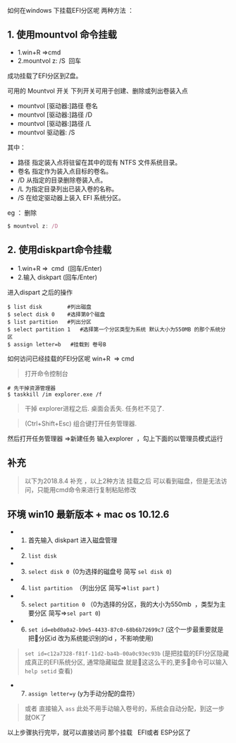 如何在windows 下挂载EFI分区呢
两种方法 ：

## 1. 使用mountvol 命令挂载
- 1.win+R =>cmd   
- 2.mountvol z: /S  回车

成功挂载了EFI分区到Z盘。

可用的 Mountvol 开关
下列开关可用于创建、删除或列出卷装入点

- mountvol [驱动器:]路径 卷名   
- mountvol [驱动器:]路径 /D   
- mountvol [驱动器:]路径 /L   
- mountvol 驱动器: /S
  
其中：

- 路径 指定装入点将驻留在其中的现有 NTFS 文件系统目录。
- 卷名 指定作为装入点目标的卷名。
- /D 从指定的目录删除卷装入点。
- /L 为指定目录列出已装入卷的名称。
- /S 在给定驱动器上装入 EFI 系统分区。
  
eg ： 删除
```js
$ mountvol z: /D 
```

## 2. 使用diskpart命令挂载  
- 1.win+R =>  cmd  (回车/Enter)
- 2.输入 diskpart (回车/Enter) 

进入dispart 之后的操作
```nginx
$ list disk        #列出磁盘
$ select disk 0    #选择第0个磁盘
$ list partition   #列出分区
$ select partition 1   #选择第一个分区类型为系统 默认大小为550MB 的那个系统分区
$ assign letter=b   #挂载到 卷号B
```
如何访问已经挂载的FEI分区呢
win+R  => cmd
>打开命令控制台
```nginx
# 先干掉资源管理器
$ taskkill /im explorer.exe /f   
```
>干掉 explorer进程之后. 桌面会丢失. 任务栏不见了.    

>(Ctrl+Shift+Esc) 组合键打开任务管理器.

然后打开任务管理器 =>新建任务 输入explorer  ，勾上下面的以管理员模式运行

## 补充

>以下为2018.8.4 补充 ，以上2种方法 挂载之后 可以看到磁盘，但是无法访问，只能用cmd命令来进行复制粘贴修改

## 环境 win10 最新版本 + mac os 10.12.6
- 1. 首先输入 diskpart 进入磁盘管理
- 2. `list disk `
- 3. `select disk 0`    (0为选择的磁盘号 简写 `sel disk 0`)
- 4. `list partition`  （列出分区 简写=>`list part` )
- 5. `select partition 0` （0为选择的分区，我的大小为550mb  ，类型为主要分区 简写=>`sel part 0`)
- 6. `set id=ebd0a0a2-b9e5-4433-87c0-68b6b72699c7`   (这个一步最重要就是把分区id 改为系统能识别的id ，不影响使用)
>`set id=c12a7328-f81f-11d2-ba4b-00a0c93ec93b`  (是把挂载的EFI分区隐藏成真正的EFI系统分区, 通常隐藏磁盘 就是这这么干的,更多命令可以输入 `help setid` 查看)
- 7. `assign letter=y`  (y为手动分配的盘符）
>或者 直接输入 `ass` 此处不用手动输入卷号的，系统会自动分配，到这一步就OK了

以上步骤执行完毕，就可以直接访问 那个挂载   EFI或者 ESP分区了